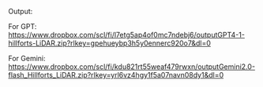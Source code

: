 
Output:

For GPT: https://www.dropbox.com/scl/fi/l7etg5ap4of0mc7ndebj6/outputGPT4-1-hillforts-LiDAR.zip?rlkey=gpehueybp3h5y0ennerc920o7&dl=0


For Gemini: https://www.dropbox.com/scl/fi/kdu821rt55weaf479rwxn/outputGemini2.0-flash_Hillforts_LiDAR.zip?rlkey=yrl6vz4hgy1f5a07navn08dy1&dl=0
